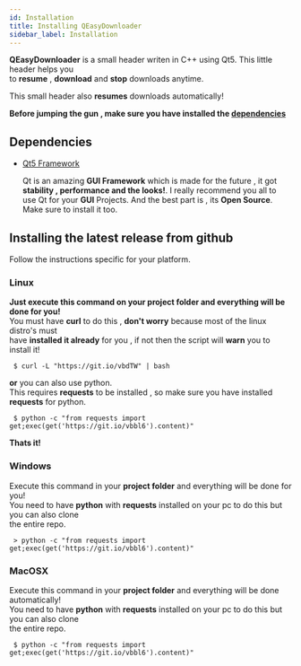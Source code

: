 ```yaml
---
id: Installation
title: Installing QEasyDownloader
sidebar_label: Installation
---
```


**QEasyDownloader** is a small header writen in C++ using Qt5. This little header helps you   
to **resume** , **download** and **stop** downloads anytime.   

This small header also **resumes** downloads automatically!

**Before jumping the gun , make sure you have installed the [dependencies](#dependencies)**

## Dependencies

* [Qt5 Framework](https://qt.io)
	
	Qt is an amazing **GUI Framework** which is made for the future , it got   
	**stability , performance and the looks!**. I really recommend you all to   
	use Qt for your **GUI** Projects. And the best part is , its **Open Source**.   
	Make sure to install it too.


## Installing the latest release from github

Follow the instructions specific for your platform.

### Linux

**Just execute this command on your project folder and everything will be done for you!**   
You must have **curl** to do this , **don't worry** because most of the linux distro's must   
have **installed it already** for you , if not then the script will **warn** you to install it!

```
 $ curl -L "https://git.io/vbdTW" | bash
```

**or** you can also use python.   
This requires **requests** to be installed , so make sure you have installed **requests** for python.

```
 $ python -c "from requests import get;exec(get('https://git.io/vbbl6').content)"
```

**Thats it!**

### Windows

Execute this command in your **project folder** and everything will be done for you!   
You need to have **python** with **requests** installed on your pc to do this but you can also clone   
the entire repo.

```
 > python -c "from requests import get;exec(get('https://git.io/vbbl6').content)"
```

### MacOSX

Execute this command in your **project folder** and everything will be done automatically!   
You need to have **python** with **requests** installed on your pc to do this but you can also clone  
the entire repo.

```
 $ python -c "from requests import get;exec(get('https://git.io/vbbl6').content)"
```
